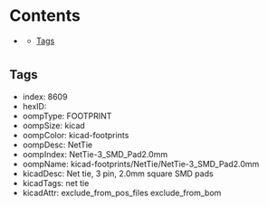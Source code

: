 



Contents
========

* [](#)
	* [Tags](#tags)

# 

## Tags

- index: 8609
- hexID: 
- oompType: FOOTPRINT
- oompSize: kicad
- oompColor: kicad-footprints
- oompDesc: NetTie
- oompIndex: NetTie-3_SMD_Pad2.0mm
- oompName: kicad-footprints/NetTie/NetTie-3_SMD_Pad2.0mm
- kicadDesc: Net tie, 3 pin, 2.0mm square SMD pads
- kicadTags: net tie
- kicadAttr: exclude_from_pos_files exclude_from_bom
